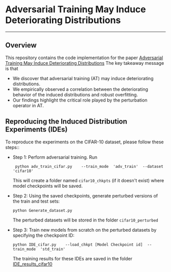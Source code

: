 # Adversarial Training May Induce Deteriorating Distributions
-------

## Overview
This repository contains the code implementation for the paper [Adversarial Training May Induce Deteriorating Distributions](https://openreview.net/forum?id=8ixaK3sMhv)
The key takeaway message is that
- We discover that adversarial training (AT) may induce deteriorating distributions.
- We empirically observed a correlation between the deteriorating behavior of the induced distributions and robust overfitting.
- Our findings highlight the critical role played by the perturbation operator in AT.

## Reproducing the Induced Distribution Experiments (IDEs)

To reproduce the experiments on the CIFAR-10 dataset, please follow these steps::
- Step 1: Perform adversarial training. Run
  ```
   python adv_train_cifar.py    --train_mode  'adv_train'  --dataset 'cifar10'
  
  ```
   This will create a folder named ```cifar10_chkpts``` (if it doesn't exist) where model checkpoints will be saved.
  
- Step 2: Using the saved checkpoints, generate perturbed versions of the train and test sets:
  ```
  python Generate_dataset.py
  
  ```
  The perturbed datasets will be stored in the folder ```cifar10_perturbed```

- Step 3: Train new models from scratch on the perturbed datasets by specifying the checkpoint ID:

  ```
  python IDE_cifar.py    --load_chkpt [Model Checkpoint id]  --train_mode  'std_train'
  ```
  The training results for these IDEs are saved in the folder [IDE_results_cifar10](https://github.com/rzTian/AT-Deteriorating-Distributions/tree/main/IDE_results_cifar10)
   
